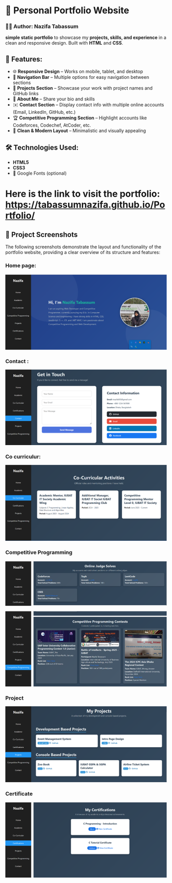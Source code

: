 # 🌟 Personal Portfolio Website
### 👩‍💻 Author: Nazifa Tabassum

**simple static portfolio** to showcase my **projects, skills, and experience** in a clean and responsive design. Built with **HTML** and **CSS**. 
## 🧩 Features:

- 🌐 **Responsive Design** – Works on mobile, tablet, and desktop  
- 🧭 **Navigation Bar** – Multiple options for easy navigation between sections  
- 📂 **Projects Section** – Showcase your work with project names and GitHub links  
- 📝 **About Me** – Share your bio and skills  
- ✉️ **Contact Section** – Display contact info with multiple online accounts (Email, LinkedIn, GitHub, etc.)  
- 🏆 **Competitive Programming Section** – Highlight accounts like Codeforces, Codechef, AtCoder, etc.  
- 🎨 **Clean & Modern Layout** – Minimalistic and visually appealing

## 🛠 Technologies Used:

- **HTML5**  
- **CSS3**  
- 🎨 Google Fonts (optional)
# Here is the link to visit the portfolio: https://tabassumnazifa.github.io/Portfolio/

## 📸 Project Screenshots

The following screenshots demonstrate the layout and functionality of the portfolio website, providing a clear overview of its structure and features:
### Home page:
![image alt](https://github.com/tabassumnazifa/Portfolio/blob/main/home.png?raw=true)
### Contact :
![image alt](https://github.com/tabassumnazifa/Portfolio/blob/main/contact.png?raw=true)
### Co curriculur:
![image alt](https://github.com/tabassumnazifa/Portfolio/blob/main/curriculur.png?raw=true)
### Competitive Programming
![image alt](https://github.com/tabassumnazifa/Portfolio/blob/main/judge.png?raw=true)

![image alt](https://github.com/tabassumnazifa/Portfolio/blob/main/contest.png?raw=true)
### Project
![image alt](https://github.com/tabassumnazifa/Portfolio/blob/main/project.png?raw=true)
### Certificate
![image alt](https://github.com/tabassumnazifa/Portfolio/blob/main/certificate.png?raw=true)

